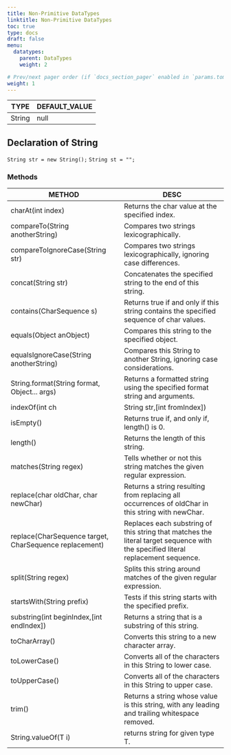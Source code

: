 ```yaml
---
title: Non-Primitive DataTypes
linktitle: Non-Primitive DataTypes
toc: true
type: docs
draft: false
menu:
  datatypes:
    parent: DataTypes
    weight: 2

# Prev/next pager order (if `docs_section_pager` enabled in `params.toml`)
weight: 1
---
```



TYPE| DEFAULT_VALUE|
----|--------------|
String | null|

## Declaration of String
`String str = new String();`
`String st = "";`

### Methods
METHOD |DESC |
-------|-----|
charAt(int index)|Returns the char value at the specified index.|
compareTo(String anotherString)|Compares two strings lexicographically.|
compareToIgnoreCase(String str)|Compares two strings lexicographically, ignoring case differences.|
concat(String str)|Concatenates the specified string to the end of this string.
contains(CharSequence s)|Returns true if and only if this string contains the specified sequence of char values.|
equals(Object anObject)|Compares this string to the specified object.|
equalsIgnoreCase(String anotherString)|Compares this String to another String, ignoring case considerations.|
String.format(String format, Object... args)|Returns a formatted string using the specified format string and arguments.|
indexOf(int ch|String str,[int fromIndex])|Returns the index within this string of the first occurrence of the specified character/substring. Starting from the fromIndex.|
isEmpty()|Returns true if, and only if, length() is 0.|
length()|Returns the length of this string.|
matches(String regex)|Tells whether or not this string matches the given regular expression.|
replace(char oldChar, char newChar)|Returns a string resulting from replacing all occurrences of oldChar in this string with newChar.|
replace(CharSequence target, CharSequence replacement) | Replaces each substring of this string that matches the literal target sequence with the specified literal replacement sequence.|
split(String regex)|Splits this string around matches of the given regular expression.|
startsWith(String prefix)|Tests if this string starts with the specified prefix.|
substring(int beginIndex,[int endIndex]) | Returns a string that is a substring of this string.|
toCharArray()|Converts this string to a new character array.|
toLowerCase()|Converts all of the characters in this String to lower case.|
toUpperCase() |Converts all of the characters in this String to upper case.|
trim()|Returns a string whose value is this string, with any leading and trailing whitespace removed.|
String.valueOf(T i)| returns string for given type T.|